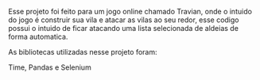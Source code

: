 Esse projeto foi feito para um jogo online chamado Travian, onde o intuido do jogo é construir sua vila e atacar as vilas ao seu redor, esse codigo possui o intuido de ficar atacando uma lista 
selecionada de aldeias de forma automatica.

As bibliotecas utilizadas nesse projeto foram:

Time, Pandas e Selenium
